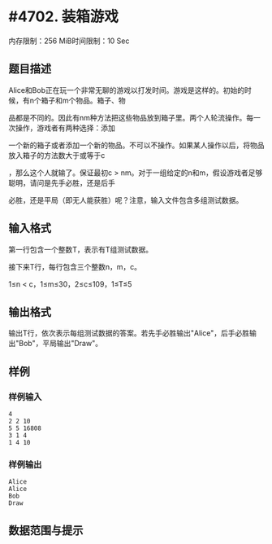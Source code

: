 # #4702. 装箱游戏

内存限制：256 MiB时间限制：10 Sec

## 题目描述

Alice和Bob正在玩一个非常无聊的游戏以打发时间。游戏是这样的。初始的时候，有n个箱子和m个物品。箱子、物

品都是不同的。因此有nm种方法把这些物品放到箱子里。两个人轮流操作。每一次操作，游戏者有两种选择：添加

一个新的箱子或者添加一个新的物品。不可以不操作。如果某人操作以后，将物品放入箱子的方法数大于或等于c

，那么这个人就输了。保证最初c > nm。对于一组给定的n和m，假设游戏者足够聪明，请问是先手必胜，还是后手

必胜，还是平局（即无人能获胜）呢？注意，输入文件包含多组测试数据。

## 输入格式

第一行包含一个整数T，表示有T组测试数据。

接下来T行，每行包含三个整数n，m，c。

1&le;n < c，1&le;m&le;30，2&le;c&le;109，1&le;T&le;5

## 输出格式

输出T行，依次表示每组测试数据的答案。若先手必胜输出"Alice"，后手必胜输出"Bob"，平局输出"Draw"。

## 样例

### 样例输入

    
    4
    2 2 10
    5 5 16808
    3 1 4
    1 4 10
    

### 样例输出

    
    Alice
    Alice
    Bob
    Draw
    

## 数据范围与提示
